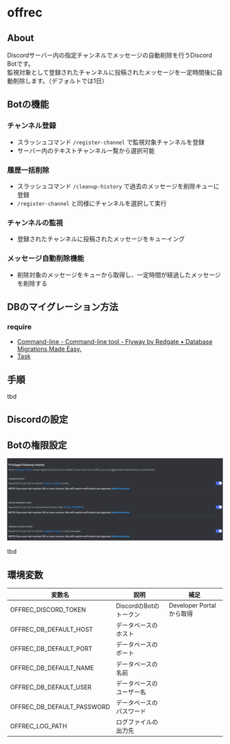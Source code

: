 # offrec

## About

Discordサーバー内の指定チャンネルでメッセージの自動削除を行うDiscord Botです。  
監視対象として登録されたチャンネルに投稿されたメッセージを一定時間後に自動削除します。（デフォルトでは1日）  

## Botの機能

### チャンネル登録

- スラッシュコマンド `/register-channel` で監視対象チャンネルを登録
- サーバー内のテキストチャンネル一覧から選択可能

### 履歴一括削除

- スラッシュコマンド `/cleanup-history` で過去のメッセージを削除キューに登録
- `/register-channel` と同様にチャンネルを選択して実行

### チャンネルの監視

- 登録されたチャンネルに投稿されたメッセージをキューイング

### メッセージ自動削除機能

- 削除対象のメッセージをキューから取得し、一定時間が経過したメッセージを削除する

## DBのマイグレーション方法

### require

- [Command-line - Command-line tool - Flyway by Redgate • Database Migrations Made Easy.](https://flywaydb.org/documentation/usage/commandline/)
- [Task](https://taskfile.dev/)

## 手順

tbd

## Discordの設定

## Botの権限設定

![memo1](./memo1.png)

tbd

## 環境変数

| 変数名                     | 説明                     | 補足                      |
| -------------------------- | ------------------------ | ------------------------- |
| OFFREC_DISCORD_TOKEN       | DiscordのBotのトークン   | Developer Portal から取得 |
| OFFREC_DB_DEFAULT_HOST     | データベースのホスト     |                           |
| OFFREC_DB_DEFAULT_PORT     | データベースのポート     |                           |
| OFFREC_DB_DEFAULT_NAME     | データベースの名前       |                           |
| OFFREC_DB_DEFAULT_USER     | データベースのユーザー名 |                           |
| OFFREC_DB_DEFAULT_PASSWORD | データベースのパスワード |                           |
| OFFREC_LOG_PATH            | ログファイルの出力先     |                           |

